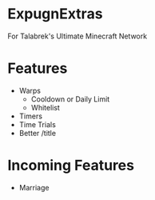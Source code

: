 # ExpugnExtras
For Talabrek's Ultimate Minecraft Network

# Features
- Warps
  - Cooldown or Daily Limit
  - Whitelist
- Timers
- Time Trials
- Better /title
 
# Incoming Features
- Marriage
